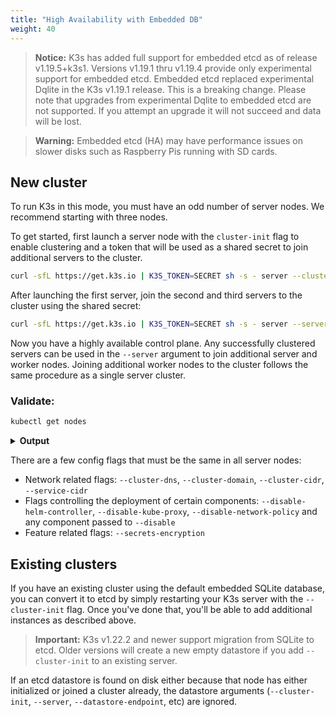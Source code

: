 ```yaml
---
title: "High Availability with Embedded DB"
weight: 40
---
```


>**Notice:**
K3s has added full support for embedded etcd as of release v1.19.5+k3s1. Versions v1.19.1 thru v1.19.4 provide only experimental support for embedded etcd.
Embedded etcd replaced experimental Dqlite in the K3s v1.19.1 release. This is a breaking change. Please note that upgrades from experimental Dqlite to embedded etcd are not supported. If you attempt an upgrade it will not succeed and data will be lost.

>**Warning:**
Embedded etcd (HA) may have performance issues on slower disks such as Raspberry Pis running with SD cards.


## New cluster
To run K3s in this mode, you must have an odd number of server nodes. We recommend starting with three nodes.

To get started, first launch a server node with the `cluster-init` flag to enable clustering and a token that will be used as a shared secret to join additional servers to the cluster.
```bash
curl -sfL https://get.k3s.io | K3S_TOKEN=SECRET sh -s - server --cluster-init
```

After launching the first server, join the second and third servers to the cluster using the shared secret:
```bash
curl -sfL https://get.k3s.io | K3S_TOKEN=SECRET sh -s - server --server https://<ip or hostname of server1>:6443
```

Now you have a highly available control plane. Any successfully clustered servers can be used in the `--server` argument to join additional server and worker nodes. Joining additional worker nodes to the cluster follows the same procedure as a single server cluster.

### Validate:
```bash
kubectl get nodes
```

<details>
    <summary>
        <b>Output</b>
    </summary>
```bash
NAME        STATUS   ROLES                       AGE   VERSION
server1     Ready    control-plane,etcd,master   28m   vX.Y.Z
server2     Ready    control-plane,etcd,master   13m   vX.Y.Z
```
</details>


There are a few config flags that must be the same in all server nodes:         

* Network related flags: `--cluster-dns`, `--cluster-domain`, `--cluster-cidr`, `--service-cidr`
* Flags controlling the deployment of certain components: `--disable-helm-controller`, `--disable-kube-proxy`, `--disable-network-policy` and any component passed to `--disable`
* Feature related flags: `--secrets-encryption`

## Existing clusters
If you have an existing cluster using the default embedded SQLite database, you can convert it to etcd by simply restarting your K3s server with the `--cluster-init` flag. Once you've done that, you'll be able to add additional instances as described above.

>**Important:** K3s v1.22.2 and newer support migration from SQLite to etcd. Older versions will create a new empty datastore if you add `--cluster-init` to an existing server.

If an etcd datastore is found on disk either because that node has either initialized or joined a cluster already, the datastore arguments (`--cluster-init`, `--server`, `--datastore-endpoint`, etc) are ignored.
